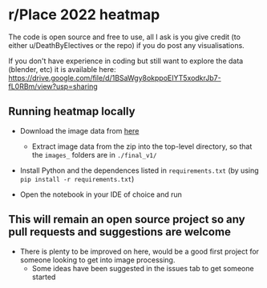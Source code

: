 # r/Place 2022 heatmap

The code is open source and free to use, all I ask is you give credit (to either u/DeathByElectives or the repo) if you do post any visualisations. 

If you don't have experience in coding but still want to explore the data (blender, etc) it is available here: https://drive.google.com/file/d/1BSaWgy8okppoEIYT5xodkrJb7-fL0RBm/view?usp=sharing 

## Running heatmap locally

- Download the image data from [here](https://place.thatguyalex.com/)
  - Extract image data from the zip into the top-level directory, so that the `images_` folders are in `./final_v1/`

- Install Python and the dependences listed in `requirements.txt` (by using `pip install -r requirements.txt`)

- Open the notebook in your IDE of choice and run

## This will remain an open source project so any pull requests and suggestions are welcome

- There is plenty to be improved on here, would be a good first project for someone looking to get into image processing.
  - Some ideas have been suggested in the issues tab to get someone started 
